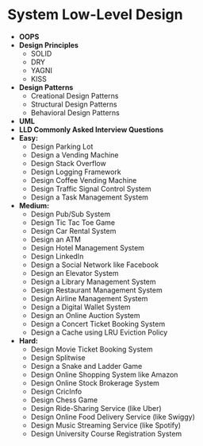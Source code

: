 # System Low-Level Design

- **OOPS**
- **Design Principles**
  - SOLID
  - DRY
  - YAGNI
  - KISS
- **Design Patterns**
  - Creational Design Patterns
  - Structural Design Patterns
  - Behavioral Design Patterns
- **UML**
- **LLD Commonly Asked Interview Questions**
- **Easy:**
  - Design Parking Lot
  - Design a Vending Machine
  - Design Stack Overflow
  - Design Logging Framework
  - Design Coffee Vending Machine
  - Design Traffic Signal Control System
  - Design a Task Management System
- **Medium:**
  - Design Pub/Sub System
  - Design Tic Tac Toe Game
  - Design Car Rental System
  - Design an ATM
  - Design Hotel Management System
  - Design LinkedIn
  - Design a Social Network like Facebook
  - Design an Elevator System
  - Design a Library Management System
  - Design Restaurant Management System
  - Design Airline Management System
  - Design a Digital Wallet System
  - Design an Online Auction System
  - Design a Concert Ticket Booking System
  - Design a Cache using LRU Eviction Policy
- **Hard:**
  - Design Movie Ticket Booking System
  - Design Splitwise
  - Design a Snake and Ladder Game
  - Design Online Shopping System like Amazon
  - Design Online Stock Brokerage System
  - Design CricInfo
  - Design Chess Game
  - Design Ride-Sharing Service (like Uber)
  - Design Online Food Delivery Service (like Swiggy)
  - Design Music Streaming Service (like Spotify)
  - Design University Course Registration System
